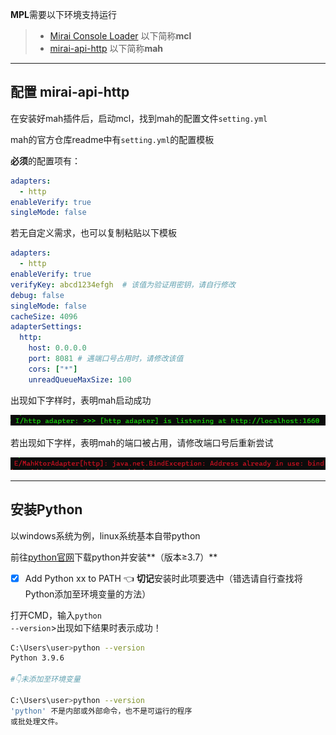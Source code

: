 **MPL**需要以下环境支持运行

> - [Mirai Console Loader](https://github.com/iTXTech/mirai-console-loader) 以下简称**mcl**
> - [mirai-api-http](https://github.com/project-mirai/mirai-api-http) 以下简称**mah**

------

## 配置 mirai-api-http

在安装好mah插件后，启动mcl，找到mah的配置文件<code>setting.yml</code>

mah的官方仓库readme中有<code>setting.yml</code>的配置模板

**必须**的配置项有：

```yaml
adapters:
  - http
enableVerify: true
singleMode: false
```

若无自定义需求，也可以复制粘贴以下模板

```yaml
adapters:
  - http
enableVerify: true
verifyKey: abcd1234efgh  # 该值为验证用密钥，请自行修改
debug: false
singleMode: false
cacheSize: 4096
adapterSettings:
  http:
    host: 0.0.0.0
    port: 8081 # 遇端口号占用时，请修改该值
    cors: ["*"]
    unreadQueueMaxSize: 100

```

出现如下字样时，表明mah启动成功

![mah-success](/user/img/mah-success.png)

若出现如下字样，表明mah的端口被占用，请修改端口号后重新尝试

![mah-fail](/user/img/mah-fail.png)

------



## 安装Python

以windows系统为例，linux系统基本自带python

前往[python官网](https://www.python.org/)下载python并安装**（版本≥3.7）**

- [x] Add Python xx to PATH 👈 **切记**安装时此项要选中（错选请自行查找将Python添加至环境变量的方法）

打开CMD，输入<code>python --version</code>>出现如下结果时表示成功！

```bash
C:\Users\user>python --version
Python 3.9.6

#👇未添加至环境变量

C:\Users\user>python --version
'python' 不是内部或外部命令，也不是可运行的程序
或批处理文件。
```

